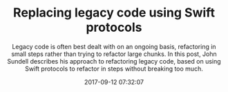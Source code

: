---
title: "Replacing legacy code using Swift protocols"
subtitle: "Legacy code is often best dealt with on an ongoing basis, refactoring in small steps rather than trying to refactor large chunks. In this post, John Sundell describes his approach to refactoring legacy code, based on using Swift protocols to refactor in steps without breaking too much."
tags: ["protocol"]
link: "https://www.swiftbysundell.com/posts/replacing-legacy-code-using-swift-protocols"
date: "2017-09-12 07:32:07"
---